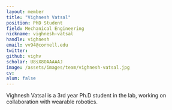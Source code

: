 ```yaml
---
layout: member
title: "Vighnesh Vatsal"
position: PhD Student
field: Mechanical Engineering
nickname: vighnesh-vatsal
handle: vighnesh
email: vv94@cornell.edu
twitter: 
github: vighv
scholar: U8sX8OAAAAAJ
image: /assets/images/team/vighnesh-vatsal.jpg
cv: 
alum: false
---
```

Vighnesh Vatsal is a 3rd year Ph.D student in the lab, working on collaboration with wearable robotics. 


